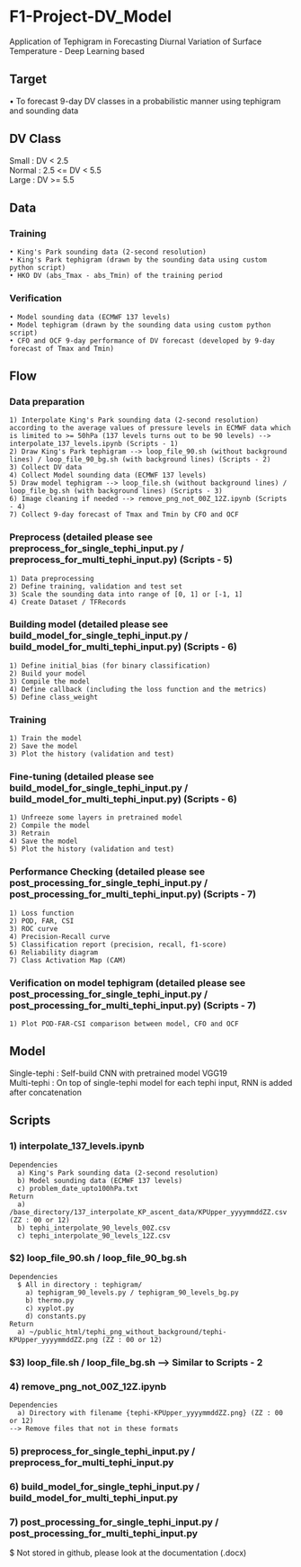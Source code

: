 # F1-Project-DV_Model
Application of Tephigram in Forecasting Diurnal Variation of Surface Temperature - Deep Learning based

## Target
  • To forecast 9-day DV classes in a probabilistic manner using tephigram and sounding data

## DV Class
  Small : DV < 2.5 <br>
  Normal : 2.5 <= DV < 5.5 <br>
  Large : DV >= 5.5

## Data
  ### Training
    • King's Park sounding data (2-second resolution)
    • King's Park tephigram (drawn by the sounding data using custom python script)
    • HKO DV (abs_Tmax - abs_Tmin) of the training period
  ### Verification
    • Model sounding data (ECMWF 137 levels)
    • Model tephigram (drawn by the sounding data using custom python script)
    • CFO and OCF 9-day performance of DV forecast (developed by 9-day forecast of Tmax and Tmin)
    
## Flow
  ### Data preparation
    1) Interpolate King's Park sounding data (2-second resolution) according to the average values of pressure levels in ECMWF data which is limited to >= 50hPa (137 levels turns out to be 90 levels) --> interpolate_137_levels.ipynb (Scripts - 1)
    2) Draw King's Park tephigram --> loop_file_90.sh (without background lines) / loop_file_90_bg.sh (with background lines) (Scripts - 2)
    3) Collect DV data
    4) Collect Model sounding data (ECMWF 137 levels)
    5) Draw model tephigram --> loop_file.sh (without background lines) / loop_file_bg.sh (with background lines) (Scripts - 3)
    6) Image cleaning if needed --> remove_png_not_00Z_12Z.ipynb (Scripts - 4)
    7) Collect 9-day forecast of Tmax and Tmin by CFO and OCF
  ### Preprocess (detailed please see preprocess_for_single_tephi_input.py / preprocess_for_multi_tephi_input.py) (Scripts - 5)
    1) Data preprocessing
    2) Define training, validation and test set
    3) Scale the sounding data into range of [0, 1] or [-1, 1]
    4) Create Dataset / TFRecords
  ### Building model (detailed please see build_model_for_single_tephi_input.py / build_model_for_multi_tephi_input.py) (Scripts - 6)
    1) Define initial_bias (for binary classification)
    2) Build your model
    3) Compile the model
    4) Define callback (including the loss function and the metrics)
    5) Define class_weight
  ### Training
    1) Train the model
    2) Save the model
    3) Plot the history (validation and test)
  ### Fine-tuning (detailed please see build_model_for_single_tephi_input.py / build_model_for_multi_tephi_input.py) (Scripts - 6)
    1) Unfreeze some layers in pretrained model
    2) Compile the model
    3) Retrain
    4) Save the model
    5) Plot the history (validation and test)
  ### Performance Checking (detailed please see post_processing_for_single_tephi_input.py / post_processing_for_multi_tephi_input.py) (Scripts - 7)
    1) Loss function
    2) POD, FAR, CSI
    3) ROC curve
    4) Precision-Recall curve
    5) Classification report (precision, recall, f1-score)
    6) Reliability diagram
    7) Class Activation Map (CAM)
  ### Verification on model tephigram (detailed please see post_processing_for_single_tephi_input.py / post_processing_for_multi_tephi_input.py) (Scripts - 7)
    1) Plot POD-FAR-CSI comparison between model, CFO and OCF

## Model
  Single-tephi : Self-build CNN with pretrained model VGG19 <br>
  Multi-tephi : On top of single-tephi model for each tephi input, RNN is added after concatenation

## Scripts
  ### 1) interpolate_137_levels.ipynb
    Dependencies 
      a) King's Park sounding data (2-second resolution) 
      b) Model sounding data (ECMWF 137 levels) 
      c) problem_date_upto100hPa.txt 
    Return 
      a) /base_directory/137_interpolate_KP_ascent_data/KPUpper_yyyymmddZZ.csv (ZZ : 00 or 12) 
      b) tephi_interpolate_90_levels_00Z.csv 
      c) tephi_interpolate_90_levels_12Z.csv 
  
  ### $2) loop_file_90.sh / loop_file_90_bg.sh 
    Dependencies 
      $ All in directory : tephigram/ 
        a) tephigram_90_levels.py / tephigram_90_levels_bg.py 
        b) thermo.py 
        c) xyplot.py 
        d) constants.py 
    Return 
      a) ~/public_html/tephi_png_without_background/tephi-KPUpper_yyyymmddZZ.png (ZZ : 00 or 12) 
  
  ### $3) loop_file.sh / loop_file_bg.sh --> Similar to Scripts - 2 
  
  ### 4) remove_png_not_00Z_12Z.ipynb 
    Dependencies 
      a) Directory with filename {tephi-KPUpper_yyyymmddZZ.png} (ZZ : 00 or 12) 
    --> Remove files that not in these formats
  
  ### 5) preprocess_for_single_tephi_input.py / preprocess_for_multi_tephi_input.py
  
  ### 6) build_model_for_single_tephi_input.py / build_model_for_multi_tephi_input.py 
  
  ### 7) post_processing_for_single_tephi_input.py / post_processing_for_multi_tephi_input.py
    
$ Not stored in github, please look at the documentation (.docx)
